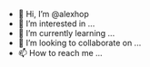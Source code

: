 - 👋 Hi, I’m @alexhop
- 👀 I’m interested in ...
- 🌱 I’m currently learning ...
- 💞️ I’m looking to collaborate on ...
- 📫 How to reach me ...

<!---
alexhop/alexhop is a ✨ special ✨ repository because its `README.md` (this file) appears on your GitHub profile.
You can click the Preview link to take a look at your changes.
--->
